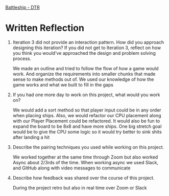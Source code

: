 [Battleship - DTR](https://docs.google.com/document/d/1DuA7MBuRn8_tjPcKly0uWKHU3UBByTxZwGZjaKmW_Fs/edit?usp=sharing)

# Written Reflection

1. Iteration 3 did not provide an interaction pattern. How did you approach designing this iteration? If you did not get to Iteration 3, reflect on how you think you would’ve approached the design and problem solving process.

   We made an outline and tried to follow the flow of how a game would work. And organize the requirements into smaller chunks that made sense to make methods out of. We used our knowledge of how the game works and what we built to fill in the gaps

2. If you had one more day to work on this project, what would you work on?

   We would add a sort method so that player input could be in any order when placing ships. Also, we would refactor our CPU placement along with our Player Placement could be refactored. It would also be fun to expand the board to be 8x8 and have more ships. One big stretch goal would be to give the CPU some logic so it would try better to sink shits after landing a hit
 
3. Describe the pairing techniques you used while working on this project.

    We worked together at the same time through Zoom but also worked Async about 2/3rds of the time. When working async we used Slack, and GitHub along with video messages to communicate

4. Describe how feedback was shared over the course of this project.
   
   During the project retro but also in real time over Zoom or Slack
